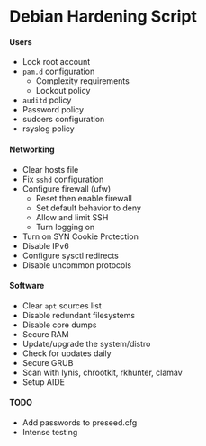 # Debian Hardening Script

#### Users

- Lock root account
- `pam.d` configuration
    - Complexity requirements
    - Lockout policy
- `auditd` policy
- Password policy
- sudoers configuration
- rsyslog policy

#### Networking
- Clear hosts file
- Fix `sshd` configuration
- Configure firewall (ufw)
    - Reset then enable firewall
    - Set default behavior to deny
    - Allow and limit SSH
    - Turn logging on
- Turn on SYN Cookie Protection
- Disable IPv6
- Configure sysctl redirects
- Disable uncommon protocols

#### Software
- Clear `apt` sources list
- Disable redundant filesystems
- Disable core dumps
- Secure RAM
- Update/upgrade the system/distro
- Check for updates daily
- Secure GRUB
- Scan with lynis, chrootkit, rkhunter, clamav
- Setup AIDE

#### TODO
- Add passwords to preseed.cfg
- Intense testing
